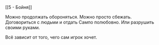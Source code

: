 [[5 - Бойня]]

Можно продолжать обороняться. Можно просто сбежать. Договориться с людьми и отдать Сампо полюбовно. Или разрушить своими руками.

Всё зависит от того, чего сам игрок хочет.
